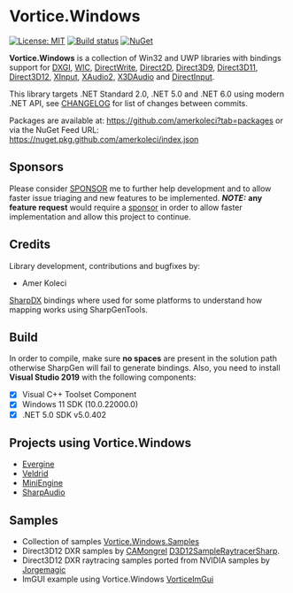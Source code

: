 # Vortice.Windows

[![License: MIT](https://img.shields.io/badge/License-MIT-green.svg)](https://github.com/amerkoleci/Vortice.Windows/blob/master/LICENSE)
[![Build status](https://github.com/amerkoleci/Vortice.Windows/workflows/Build/badge.svg)](https://github.com/amerkoleci/Vortice.Windows/actions)
[![NuGet](https://img.shields.io/nuget/v/Vortice.Direct3D12.svg)](https://www.nuget.org/packages?q=Tags%3A%22Vortice.Windows%22,%22Direct3D12%22)

**Vortice.Windows** is a collection of Win32 and UWP libraries with bindings support for [DXGI](https://docs.microsoft.com/en-us/windows/desktop/direct3ddxgi/d3d10-graphics-programming-guide-dxgi), [WIC](https://docs.microsoft.com/en-us/windows/desktop/wic/-wic-lh), [DirectWrite](https://docs.microsoft.com/en-us/windows/desktop/directwrite/direct-write-portal), [Direct2D](https://docs.microsoft.com/en-us/windows/desktop/direct2d/direct2d-portal), [Direct3D9](https://docs.microsoft.com/en-us/windows/win32/direct3d9/dx9-graphics), [Direct3D11](https://docs.microsoft.com/en-us/windows/desktop/direct3d11/atoc-dx-graphics-direct3d-11), [Direct3D12](https://docs.microsoft.com/en-us/windows/desktop/direct3d12/directx-12-programming-guide), [XInput](https://docs.microsoft.com/en-us/windows/win32/xinput/getting-started-with-xinput), [XAudio2](https://docs.microsoft.com/en-us/windows/win32/xaudio2/xaudio2-introduction), [X3DAudio](https://docs.microsoft.com/it-it/windows/win32/xaudio2/x3daudio) and [DirectInput](https://docs.microsoft.com/en-us/previous-versions/windows/desktop/ee416842(v=vs.85)).

This library targets .NET Standard 2.0, .NET 5.0 and .NET 6.0 using modern .NET API, see [CHANGELOG](https://github.com/amerkoleci/Vortice.Windows/blob/main/CHANGELOG.md) for list of changes between commits.

Packages are available at: https://github.com/amerkoleci?tab=packages or via the NuGet Feed URL: https://nuget.pkg.github.com/amerkoleci/index.json

## Sponsors
Please consider [SPONSOR](https://github.com/sponsors/amerkoleci) me to further help development and to allow faster issue triaging and new features to be implemented.
**_NOTE:_** **any feature request** would require a [sponsor](https://github.com/sponsors/amerkoleci) in order to allow faster implementation and allow this project to continue.

## Credits

Library development, contributions and bugfixes by:

- Amer Koleci

[SharpDX](https://github.com/sharpdx/SharpDX) bindings where used for some platforms to understand how mapping works using SharpGenTools.

## Build

In order to compile, make sure **no spaces** are present in the solution path otherwise SharpGen will fail to generate bindings.
Also, you need to install **Visual Studio 2019** with the following components:

- [x] Visual C++ Toolset Component
- [x] Windows 11 SDK (10.0.22000.0)
- [x] .NET 5.0 SDK v5.0.402

## Projects using Vortice.Windows

- [Evergine](https://evergine.com/)
- [Veldrid](https://github.com/mellinoe/veldrid)
- [MiniEngine](https://github.com/roy-t/MiniEngine3) 
- [SharpAudio](https://github.com/feliwir/SharpAudio)

## Samples
- Collection of samples [Vortice.Windows.Samples](https://github.com/amerkoleci/Vortice.Windows.Samples)
- Direct3D12 DXR samples by [CAMongrel](https://github.com/CAMongrel) [D3D12SampleRaytracerSharp](https://github.com/CAMongrel/D3D12SampleRaytracerSharp).
- Direct3D12 DXR raytracing samples ported from NVIDIA samples by [Jorgemagic](https://github.com/Jorgemagic/CSharpDirectXRaytracing)
- ImGUI example using Vortice.Windows [VorticeImGui](https://github.com/YaakovDavis/VorticeImGui)

